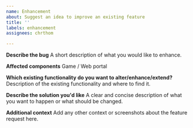 ```yaml
---
name: Enhancement
about: Suggest an idea to improve an existing feature
title: ''
labels: enhancement
assignees: chrthom

---
```


**Describe the bug**
A short description of what you would like to enhance.

**Affected components**
Game / Web portal

**Which existing functionality do you want to alter/enhance/extend?**
Description of the existing functionality and where to find it.

**Describe the solution you'd like**
A clear and concise description of what you want to happen or what should be changed.

**Additional context**
Add any other context or screenshots about the feature request here.
